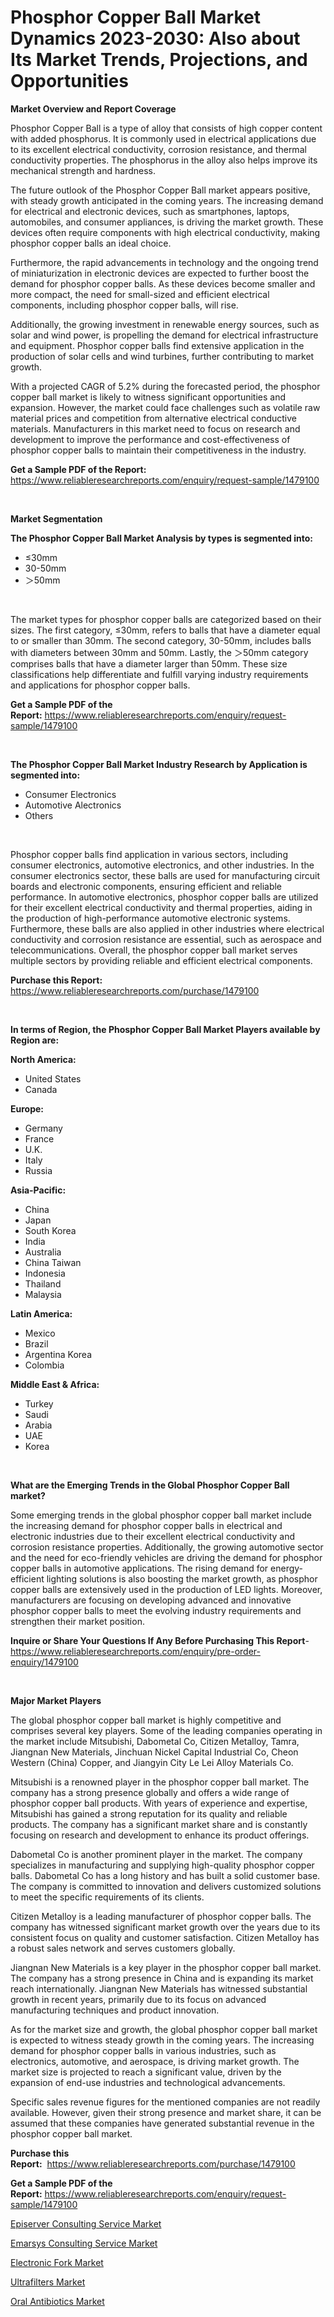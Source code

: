 <p><h1>Phosphor Copper Ball Market Dynamics 2023-2030: Also about Its Market Trends, Projections, and Opportunities</h1></p><p><strong>Market Overview and Report Coverage</strong></p>
<p><p>Phosphor Copper Ball is a type of alloy that consists of high copper content with added phosphorus. It is commonly used in electrical applications due to its excellent electrical conductivity, corrosion resistance, and thermal conductivity properties. The phosphorus in the alloy also helps improve its mechanical strength and hardness.</p><p>The future outlook of the Phosphor Copper Ball market appears positive, with steady growth anticipated in the coming years. The increasing demand for electrical and electronic devices, such as smartphones, laptops, automobiles, and consumer appliances, is driving the market growth. These devices often require components with high electrical conductivity, making phosphor copper balls an ideal choice.</p><p>Furthermore, the rapid advancements in technology and the ongoing trend of miniaturization in electronic devices are expected to further boost the demand for phosphor copper balls. As these devices become smaller and more compact, the need for small-sized and efficient electrical components, including phosphor copper balls, will rise.</p><p>Additionally, the growing investment in renewable energy sources, such as solar and wind power, is propelling the demand for electrical infrastructure and equipment. Phosphor copper balls find extensive application in the production of solar cells and wind turbines, further contributing to market growth.</p><p>With a projected CAGR of 5.2% during the forecasted period, the phosphor copper ball market is likely to witness significant opportunities and expansion. However, the market could face challenges such as volatile raw material prices and competition from alternative electrical conductive materials. Manufacturers in this market need to focus on research and development to improve the performance and cost-effectiveness of phosphor copper balls to maintain their competitiveness in the industry.</p></p>
<p><strong>Get a Sample PDF of the Report:</strong> <a href="https://www.reliableresearchreports.com/enquiry/request-sample/1479100">https://www.reliableresearchreports.com/enquiry/request-sample/1479100</a></p>
<p>&nbsp;</p>
<p><strong>Market Segmentation</strong></p>
<p><strong>The Phosphor Copper Ball Market Analysis by types is segmented into:</strong></p>
<p><ul><li>≤30mm</li><li>30-50mm</li><li>＞50mm</li></ul></p>
<p>&nbsp;</p>
<p><p>The market types for phosphor copper balls are categorized based on their sizes. The first category, ≤30mm, refers to balls that have a diameter equal to or smaller than 30mm. The second category, 30-50mm, includes balls with diameters between 30mm and 50mm. Lastly, the ＞50mm category comprises balls that have a diameter larger than 50mm. These size classifications help differentiate and fulfill varying industry requirements and applications for phosphor copper balls.</p></p>
<p><strong>Get a Sample PDF of the Report:</strong>&nbsp;<a href="https://www.reliableresearchreports.com/enquiry/request-sample/1479100">https://www.reliableresearchreports.com/enquiry/request-sample/1479100</a></p>
<p>&nbsp;</p>
<p><strong>The Phosphor Copper Ball Market Industry Research by Application is segmented into:</strong></p>
<p><ul><li>Consumer Electronics</li><li>Automotive Alectronics</li><li>Others</li></ul></p>
<p>&nbsp;</p>
<p><p>Phosphor copper balls find application in various sectors, including consumer electronics, automotive electronics, and other industries. In the consumer electronics sector, these balls are used for manufacturing circuit boards and electronic components, ensuring efficient and reliable performance. In automotive electronics, phosphor copper balls are utilized for their excellent electrical conductivity and thermal properties, aiding in the production of high-performance automotive electronic systems. Furthermore, these balls are also applied in other industries where electrical conductivity and corrosion resistance are essential, such as aerospace and telecommunications. Overall, the phosphor copper ball market serves multiple sectors by providing reliable and efficient electrical components.</p></p>
<p><strong>Purchase this Report:</strong>&nbsp; <a href="https://www.reliableresearchreports.com/purchase/1479100">https://www.reliableresearchreports.com/purchase/1479100</a></p>
<p>&nbsp;</p>
<p><strong>In terms of Region, the Phosphor Copper Ball Market Players available by Region are:</strong></p>
<p>
    <p> <strong> North America: </strong>
        <ul>
            <li>United States</li>
            <li>Canada</li>
        </ul>
        </p> 
    <p> <strong> Europe: </strong>
        <ul>
            <li>Germany</li>
            <li>France</li>
            <li>U.K.</li>
            <li>Italy</li>
            <li>Russia</li>
        </ul>
        </p> 
    <p> <strong> Asia-Pacific: </strong>
        <ul>
            <li>China</li>
            <li>Japan</li>
            <li>South Korea</li>
            <li>India</li>
            <li>Australia</li>
            <li>China Taiwan</li>
            <li>Indonesia</li>
            <li>Thailand</li>
            <li>Malaysia</li>
        </ul>
        </p> 
    <p> <strong> Latin America: </strong>
        <ul>
            <li>Mexico</li>
            <li>Brazil</li>
            <li>Argentina Korea</li>
            <li>Colombia</li>
        </ul>
        </p> 
    <p> <strong> Middle East & Africa: </strong>
        <ul>
            <li>Turkey</li>
            <li>Saudi</li>
            <li>Arabia</li>
            <li>UAE</li>
            <li>Korea</li>
        </ul>
    </p>
    </p>
<p>&nbsp;</p>
<p><strong>What are the Emerging Trends in the Global Phosphor Copper Ball market?</strong></p>
<p><p>Some emerging trends in the global phosphor copper ball market include the increasing demand for phosphor copper balls in electrical and electronic industries due to their excellent electrical conductivity and corrosion resistance properties. Additionally, the growing automotive sector and the need for eco-friendly vehicles are driving the demand for phosphor copper balls in automotive applications. The rising demand for energy-efficient lighting solutions is also boosting the market growth, as phosphor copper balls are extensively used in the production of LED lights. Moreover, manufacturers are focusing on developing advanced and innovative phosphor copper balls to meet the evolving industry requirements and strengthen their market position.</p></p>
<p><strong>Inquire or Share Your Questions If Any Before Purchasing This Report</strong>- <a href="https://www.reliableresearchreports.com/enquiry/pre-order-enquiry/1479100">https://www.reliableresearchreports.com/enquiry/pre-order-enquiry/1479100</a></p>
<p>&nbsp;</p>
<p><strong>Major Market Players</strong></p>
<p><p>The global phosphor copper ball market is highly competitive and comprises several key players. Some of the leading companies operating in the market include Mitsubishi, Dabometal Co, Citizen Metalloy, Tamra, Jiangnan New Materials, Jinchuan Nickel Capital Industrial Co, Cheon Western (China) Copper, and Jiangyin City Le Lei Alloy Materials Co. </p><p>Mitsubishi is a renowned player in the phosphor copper ball market. The company has a strong presence globally and offers a wide range of phosphor copper ball products. With years of experience and expertise, Mitsubishi has gained a strong reputation for its quality and reliable products. The company has a significant market share and is constantly focusing on research and development to enhance its product offerings. </p><p>Dabometal Co is another prominent player in the market. The company specializes in manufacturing and supplying high-quality phosphor copper balls. Dabometal Co has a long history and has built a solid customer base. The company is committed to innovation and delivers customized solutions to meet the specific requirements of its clients. </p><p>Citizen Metalloy is a leading manufacturer of phosphor copper balls. The company has witnessed significant market growth over the years due to its consistent focus on quality and customer satisfaction. Citizen Metalloy has a robust sales network and serves customers globally. </p><p>Jiangnan New Materials is a key player in the phosphor copper ball market. The company has a strong presence in China and is expanding its market reach internationally. Jiangnan New Materials has witnessed substantial growth in recent years, primarily due to its focus on advanced manufacturing techniques and product innovation. </p><p>As for the market size and growth, the global phosphor copper ball market is expected to witness steady growth in the coming years. The increasing demand for phosphor copper balls in various industries, such as electronics, automotive, and aerospace, is driving market growth. The market size is projected to reach a significant value, driven by the expansion of end-use industries and technological advancements. </p><p>Specific sales revenue figures for the mentioned companies are not readily available. However, given their strong presence and market share, it can be assumed that these companies have generated substantial revenue in the phosphor copper ball market.</p></p>
<p><strong>Purchase this Report:</strong>&nbsp;&nbsp;<a href="https://www.reliableresearchreports.com/purchase/1479100">https://www.reliableresearchreports.com/purchase/1479100</a></p>
<p></p>
<p><strong>Get a Sample PDF of the Report:</strong>&nbsp;<a href="https://www.reliableresearchreports.com/enquiry/request-sample/1479100">https://www.reliableresearchreports.com/enquiry/request-sample/1479100</a></p>
<p><p><a href="https://github.com/grishafomin4852/Market-Research-Report-List-1/blob/main/episerver-consulting-service-market.md">Episerver Consulting Service Market</a></p><p><a href="https://github.com/ruslanpoljakovrd177/Market-Research-Report-List-1/blob/main/emarsys-consulting-service-market.md">Emarsys Consulting Service Market</a></p><p><a href="https://medium.com/@terrellconn/electronic-fork-market-size-growth-forecast-2023-2030-f06f794c59fc">Electronic Fork Market</a></p><p><a href="https://www.linkedin.com/pulse/ultrafilters-market-share-amp-new-trends-analysis-report-9k1ee/">Ultrafilters Market</a></p><p><a href="https://medium.com/@late.bean.frame/oral-antibiotics-market-insight-market-trends-growth-forecasted-from-2023-to-2030-7370f5530c1c">Oral Antibiotics Market</a></p></p>
